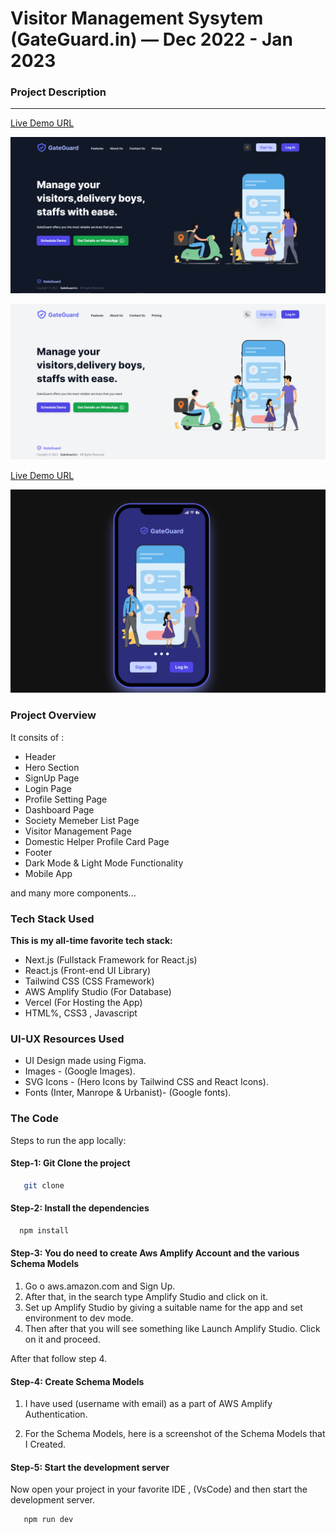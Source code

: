 # Visitor Management Sysytem (GateGuard.in) — Dec 2022 - Jan 2023
  
  <!-- ![Landing Page](./public/sponsor-hashnode.png) -->

### Project Description

** **

[Live Demo URL](https://gateguard.vercel.app)


![GateGuard Web App](./public/gateguard-dark.PNG)


![GateGuard Web App](./public/gateguard-light.PNG)


[Live Demo URL](https://gateguard.vercel.app)


![Mobile UI Design](./public/gateguard-mobile.PNG)



### Project Overview

It consits of :

* Header
* Hero Section
* SignUp Page
* Login Page
* Profile Setting Page
* Dashboard Page
* Society Memeber List Page
* Visitor Management Page
* Domestic Helper Profile Card Page
* Footer
* Dark Mode & Light Mode Functionality
* Mobile App 


and many more components...

### Tech Stack Used

**This is my all-time favorite tech stack:**

- Next.js (Fullstack Framework for React.js)
- React.js (Front-end UI Library)
- Tailwind CSS (CSS Framework)
- AWS Amplify Studio (For Database)
- Vercel (For Hosting the App)
- HTML%, CSS3 , Javascript

### UI-UX Resources Used

* UI Design made using Figma.
* Images - (Google Images).
* SVG Icons - (Hero Icons by Tailwind CSS and React Icons).
* Fonts (Inter, Manrope & Urbanist)- (Google fonts).



### The Code

Steps to run the app locally:


#### Step-1: Git Clone the project

```bash
   git clone 
```

#### Step-2: Install the dependencies

```bash
  npm install
```

#### Step-3: You do need to create Aws Amplify Account and the various Schema Models

 1. Go o aws.amazon.com and Sign Up.
 2. After that, in the search type Amplify Studio and click on it.
 3. Set up Amplify Studio by giving a suitable name for the app and set environment to dev mode.
 4. Then after that you will see something like Launch Amplify Studio. Click on it and proceed.

 After that follow step 4.


#### Step-4: Create Schema Models

 1. I have used (username with email) as a part of AWS Amplify Authentication.

 2. For the Schema Models, here is a screenshot of the Schema Models that I Created.



#### Step-5: Start the development server

Now open your project in your favorite IDE , (VsCode) and then start the development server.

```bash
   npm run dev
```


